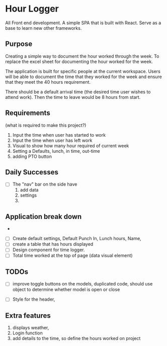 # Hour Logger

All Front end development. A simple SPA that is built with React. Serve as a base to learn new other frameworks.

## Purpose

Creating a simple way to document the hour worked through the week. To replace the excel sheet for documenting the hour worked for the week.

The application is built for specific people at the current workspace. Users will be able to document the time that they worked for the week and ensure that they meet the 40 hours requirement.

There should be a default arrival time (the desired time user wishes to attend work). Then the time to leave would be 8 hours from start.

## Requirements

(what is required to make this project?)

1. Input the time when user has started to work
2. Input the time when user has left work
3. Visual to show how many hour required of current week
4. Setting a Defaults, lunch, in time, out-time
5. adding PTO button

## Daily Successes

- [ ] The "nav" bar on the side have
  1. add data
  2. settings
  3.

## Application break down

-

- [ ] Create default settings, Default Punch In, Lunch hours, Name,
- [ ] create a table that has hours displayed
- [ ] Design component for time logger.
- [ ] Total time worked at the top of page (data visual element)

## TODOs

- [ ] improve toggle buttons on the models, duplicated code, should use object to determine whether model is open or close

- [ ] Style for the header,

## Extra features

1. displays weather,
2. Login function
3. add details to the time, so define the hours worked on project
